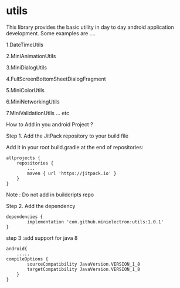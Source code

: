 # utils
This library provides the basic utility in day to day android application development.
Some examples are ....

1.DateTimeUtils

2.MiniAnimationUtils

3.MiniDialogUtils

4.FullScreenBottomSheetDialogFragment

5.MiniColorUtils

6.MiniNetworkingUtils

7.MiniValidationUtils ... etc

How to Add in you android Project ?

Step 1. Add the JitPack repository to your build file



Add it in your root build.gradle at the end of repositories:

	allprojects {
		repositories {
			...
			maven { url 'https://jitpack.io' }
		}
	}
Note : Do not add in buildcripts repo

Step 2. Add the dependency

	dependencies {
	        implementation 'com.github.minielectron:utils:1.0.1'
	}
step 3 :add support for java 8
	
    android{
		.....
	compileOptions {
        	sourceCompatibility JavaVersion.VERSION_1_8
        	targetCompatibility JavaVersion.VERSION_1_8
    	}
    }
